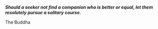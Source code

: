 _**Should a seeker not find a companion who is better or equal, let them resolutely pursue a solitary course.**_

The Buddha